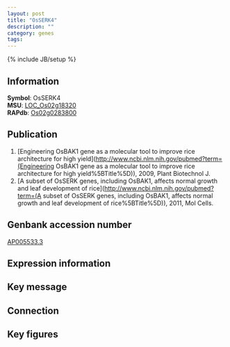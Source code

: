 ```yaml
---
layout: post
title: "OsSERK4"
description: ""
category: genes
tags: 
---
```

{% include JB/setup %}

## Information
__Symbol__: OsSERK4  
__MSU__: [LOC_Os02g18320](http://rice.plantbiology.msu.edu/cgi-bin/ORF_infopage.cgi?orf=LOC_Os02g18320)  
__RAPdb__: [Os02g0283800](http://rapdb.dna.affrc.go.jp/viewer/gbrowse_details/irgsp1?name=Os02g0283800)  

## Publication
1. [Engineering OsBAK1 gene as a molecular tool to improve rice architecture for high yield](http://www.ncbi.nlm.nih.gov/pubmed?term=(Engineering OsBAK1 gene as a molecular tool to improve rice architecture for high yield%5BTitle%5D)), 2009, Plant Biotechnol J.
2. [A subset of OsSERK genes, including OsBAK1, affects normal growth and leaf development of rice](http://www.ncbi.nlm.nih.gov/pubmed?term=(A subset of OsSERK genes, including OsBAK1, affects normal growth and leaf development of rice%5BTitle%5D)), 2011, Mol Cells.

## Genbank accession number
[AP005533.3](http://www.ncbi.nlm.nih.gov/nuccore/AP005533.3)

## Expression information

## Key message

## Connection

## Key figures


